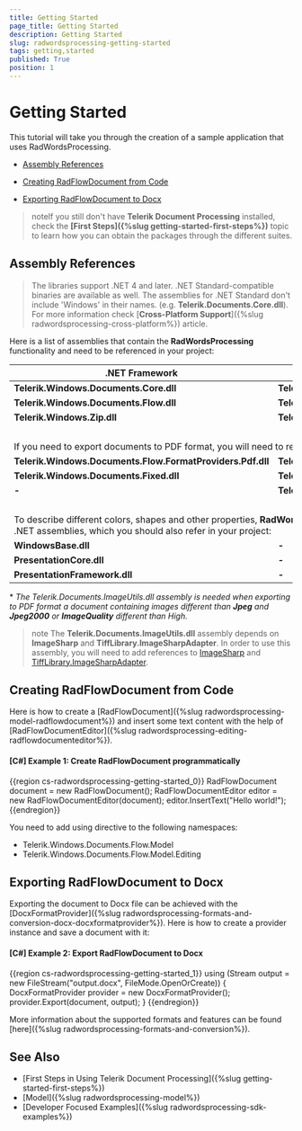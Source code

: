 ```yaml
---
title: Getting Started
page_title: Getting Started
description: Getting Started
slug: radwordsprocessing-getting-started
tags: getting,started
published: True
position: 1
---
```


# Getting Started

This tutorial will take you through the creation of a sample application that uses RadWordsProcessing.

* [Assembly References](#assembly-references)

* [Creating RadFlowDocument from Code](#creating-radflowdocument-from-code)

* [Exporting RadFlowDocument to Docx](#exporting-radflowdocument-to-docx)

>noteIf you still don't have **Telerik Document Processing** installed, check the **[First Steps]({%slug getting-started-first-steps%})** topic to learn how you can obtain the packages through the different suites. 

## Assembly References

>The libraries support .NET 4 and later. .NET Standard-compatible binaries are available as well. The assemblies for .NET Standard don't include 'Windows' in their names. (e.g. **Telerik.Documents.Core.dll**). For more information check [**Cross-Platform Support**]({%slug radwordsprocessing-cross-platform%}) article.

Here is a list of assemblies that contain the __RadWordsProcessing__ functionality and need to be referenced in your project:

<table>
<thead>
	<tr>
		<th>.NET Framework </th>
		<th>.NET Standard-compatible</th>
	</tr>
</thead>
<tbody>
	<tr>
		<td><b>Telerik.Windows.Documents.Core.dll</b></td>
		<td><b>Telerik.Documents.Core.dll</b></td>
	</tr>
	<tr>
	    <td><b>Telerik.Windows.Documents.Flow.dll</b></td>
		<td><b>Telerik.Documents.Flow.dll</b></td>
	</tr>
	<tr>
	    <td><b>Telerik.Windows.Zip.dll</b></td>
		<td><b>Telerik.Zip.dll</b></td>
	</tr>
	<tr>
	    <td colspan="2">&nbsp;</td>
	</tr>
	<tr>
        <td colspan="2">If you need to export documents to PDF format, you will need to refer the following assemblies:</td> 
    </tr>
	<tr>
	    <td><b>Telerik.Windows.Documents.Flow.FormatProviders.Pdf.dll</b></td>
		<td><b>Telerik.Documents.Flow.FormatProviders.Pdf.dll</b></td>
	</tr>
	<tr>
	    <td><b>Telerik.Windows.Documents.Fixed.dll</b></td>
		<td><b>Telerik.Documents.Fixed.dll</b></td>
	</tr>
	<tr>
	    <td><b>-</b></td>
		<td><b>Telerik.Documents.ImageUtils.dll*</b></td>
	</tr>
	<tr>
	    <td colspan="2">&nbsp;</td>
	</tr>
	<tr>
        <td colspan="2">To describe different colors, shapes and other properties, <b>RadWordsProcessing</b> depends on the listed below .NET assemblies, which you should also refer in your project:</td> 
    </tr>
    <tr>
	    <td><b>WindowsBase.dll</b></td>
		<td><b>-</b></td>
	</tr>
	<tr>
	    <td><b>PresentationCore.dll</b></td>
		<td><b>-</b></td>
	</tr>
	<tr>
	    <td><b>PresentationFramework.dll</b></td>
		<td><b>-</b></td>
	</tr>
</tbody>
</table>

\* _The Telerik.Documents.ImageUtils.dll assembly is needed when exporting to PDF format a document containing images different than **Jpeg** and **Jpeg2000** or **ImageQuality** different than High._

>note The **Telerik.Documents.ImageUtils.dll** assembly depends on **ImageSharp** and **TiffLibrary.ImageSharpAdapter**. In order to use this assembly, you will need to add references to [ImageSharp](https://www.nuget.org/packages/SixLabors.ImageSharp/) and [TiffLibrary.ImageSharpAdapter](https://www.nuget.org/packages/TiffLibrary.ImageSharpAdapter/).

## Creating RadFlowDocument from Code

Here is how to create a [RadFlowDocument]({%slug radwordsprocessing-model-radflowdocument%}) and insert some text content with the help of [RadFlowDocumentEditor]({%slug radwordsprocessing-editing-radflowdocumenteditor%}).
        

#### __[C#] Example 1: Create RadFlowDocument programmatically__

{{region cs-radwordsprocessing-getting-started_0}}
	RadFlowDocument document = new RadFlowDocument();
	RadFlowDocumentEditor editor = new RadFlowDocumentEditor(document);
	editor.InsertText("Hello world!");
{{endregion}}



You need to add using directive to the following namespaces:
        

* Telerik.Windows.Documents.Flow.Model
* Telerik.Windows.Documents.Flow.Model.Editing
            

## Exporting RadFlowDocument to Docx

Exporting the document to Docx file can be achieved with the [DocxFormatProvider]({%slug radwordsprocessing-formats-and-conversion-docx-docxformatprovider%}). Here is how to create a provider instance and save a document with it:
        

#### __[C#] Example 2: Export RadFlowDocument to Docx__

{{region cs-radwordsprocessing-getting-started_1}}
	using (Stream output = new FileStream("output.docx", FileMode.OpenOrCreate))
	{
	    DocxFormatProvider provider = new DocxFormatProvider();
	    provider.Export(document, output);
	}
{{endregion}}



More information about the supported formats and features can be found [here]({%slug radwordsprocessing-formats-and-conversion%}).
        

## See Also

* [First Steps in Using Telerik Document Processing]({%slug getting-started-first-steps%})
* [Model]({%slug radwordsprocessing-model%})
* [Developer Focused Examples]({%slug radwordsprocessing-sdk-examples%})


